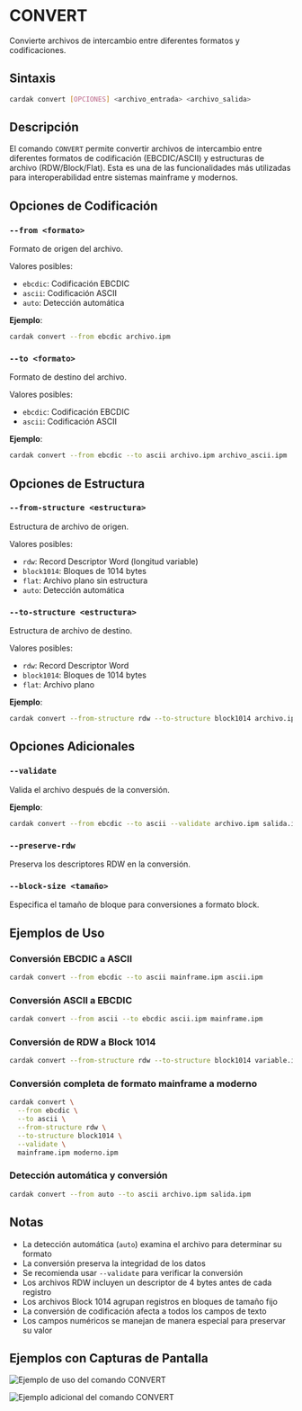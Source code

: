 # CONVERT

Convierte archivos de intercambio entre diferentes formatos y codificaciones.

## Sintaxis

```bash
cardak convert [OPCIONES] <archivo_entrada> <archivo_salida>
```

## Descripción

El comando `CONVERT` permite convertir archivos de intercambio entre diferentes formatos de codificación (EBCDIC/ASCII) y estructuras de archivo (RDW/Block/Flat). Esta es una de las funcionalidades más utilizadas para interoperabilidad entre sistemas mainframe y modernos.

## Opciones de Codificación

### `--from <formato>`
Formato de origen del archivo.

Valores posibles:
- `ebcdic`: Codificación EBCDIC
- `ascii`: Codificación ASCII
- `auto`: Detección automática

**Ejemplo**:
```bash
cardak convert --from ebcdic archivo.ipm
```

### `--to <formato>`
Formato de destino del archivo.

Valores posibles:
- `ebcdic`: Codificación EBCDIC
- `ascii`: Codificación ASCII

**Ejemplo**:
```bash
cardak convert --from ebcdic --to ascii archivo.ipm archivo_ascii.ipm
```

## Opciones de Estructura

### `--from-structure <estructura>`
Estructura de archivo de origen.

Valores posibles:
- `rdw`: Record Descriptor Word (longitud variable)
- `block1014`: Bloques de 1014 bytes
- `flat`: Archivo plano sin estructura
- `auto`: Detección automática

### `--to-structure <estructura>`
Estructura de archivo de destino.

Valores posibles:
- `rdw`: Record Descriptor Word
- `block1014`: Bloques de 1014 bytes
- `flat`: Archivo plano

**Ejemplo**:
```bash
cardak convert --from-structure rdw --to-structure block1014 archivo.ipm salida.ipm
```

## Opciones Adicionales

### `--validate`
Valida el archivo después de la conversión.

**Ejemplo**:
```bash
cardak convert --from ebcdic --to ascii --validate archivo.ipm salida.ipm
```

### `--preserve-rdw`
Preserva los descriptores RDW en la conversión.

### `--block-size <tamaño>`
Especifica el tamaño de bloque para conversiones a formato block.

## Ejemplos de Uso

### Conversión EBCDIC a ASCII

```bash
cardak convert --from ebcdic --to ascii mainframe.ipm ascii.ipm
```

### Conversión ASCII a EBCDIC

```bash
cardak convert --from ascii --to ebcdic ascii.ipm mainframe.ipm
```

### Conversión de RDW a Block 1014

```bash
cardak convert --from-structure rdw --to-structure block1014 variable.ipm block.ipm
```

### Conversión completa de formato mainframe a moderno

```bash
cardak convert \
  --from ebcdic \
  --to ascii \
  --from-structure rdw \
  --to-structure block1014 \
  --validate \
  mainframe.ipm moderno.ipm
```

### Detección automática y conversión

```bash
cardak convert --from auto --to ascii archivo.ipm salida.ipm
```

## Notas

- La detección automática (`auto`) examina el archivo para determinar su formato
- La conversión preserva la integridad de los datos
- Se recomienda usar `--validate` para verificar la conversión
- Los archivos RDW incluyen un descriptor de 4 bytes antes de cada registro
- Los archivos Block 1014 agrupan registros en bloques de tamaño fijo
- La conversión de codificación afecta a todos los campos de texto
- Los campos numéricos se manejan de manera especial para preservar su valor

## Ejemplos con Capturas de Pantalla

![Ejemplo de uso del comando CONVERT](/img/convert-1.png)

![Ejemplo adicional del comando CONVERT](/img/convert-2.png)

